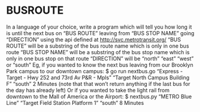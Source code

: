 # BUSROUTE
In a language of your choice, write a program which will tell you how long it is until 
the next bus on “BUS ROUTE” leaving from “BUS STOP NAME” going “DIRECTION” 
using the api defined at http://svc.metrotransit.org/
“BUS ROUTE” will be a substring of the bus route name which is only in one bus 
route
“BUS STOP NAME” will be a substring of the bus stop name which is only in one bus 
stop on that route
“DIRECTION” will be “north” “east” “west” or “south”
Eg, if you wanted to know the next bus leaving from our Brooklyn Park campus to 
our downtown campus:
$ go run nextbus.go “Express - Target - Hwy 252 and 73rd Av P&R - Mpls” “Target 
North Campus Building F” “south”
2 Minutes
(note that that won’t return anything if the last bus for the day has already left)
Or if you wanted to take the light rail from downtown to the Mall of America or the 
Airport:
$ nextbus.py “METRO Blue Line” “Target Field Station Platform 1” “south”
8 Minutes
